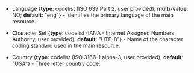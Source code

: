  * <span class="md-element">Language</span> <i class="fa fa-asterisk required" title="Required"> </i> {**type**: codelist (ISO 639 Part 2, user provided); **multi-value**: NO; **default**: "eng"} - Identifies the primary language of the main resource.  
 
 * <span class="md-element">Character Set</span> <i class="fa fa-asterisk required" title="Required"> </i> {**type**: codelist (IANA - Internet Assigned Numbers Authority, user provided); **default**: "UTF-8"} - Name of the character coding standard used in the main resource. 
 
 * <span class="md-element">Country</span> {**type**: codelist (ISO 3166-1 alpha-3, user provided); **default**: "USA"} - Three letter country code. 
